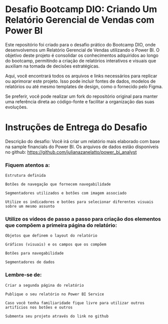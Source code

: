 # Desafio Bootcamp DIO: Criando Um Relatório Gerencial de Vendas com Power BI

Este repositório foi criado para o desafio prático do Bootcamp DIO, onde desenvolvemos um Relatório Gerencial de Vendas utilizando o Power BI. O objetivo deste projeto é consolidar os conhecimentos adquiridos ao longo do bootcamp, permitindo a criação de relatórios interativos e visuais que auxiliam na tomada de decisões estratégicas.

Aqui, você encontrará todos os arquivos e links necessários para replicar ou aprimorar este projeto. Isso pode incluir fontes de dados, modelos de relatórios ou até mesmo templates de design, como o fornecido pelo Figma.

Se preferir, você pode realizar um fork do repositório original para manter uma referência direta ao código-fonte e facilitar a organização das suas evoluções.

# Instruções de Entrega do Desafio

Descrição do desafio: Você irá criar um relatório mais elaborado com base na sample financials do Power BI. Os arquivos de dados estão disponíveis no github: https://github.com/julianazanelatto/power_bi_analyst

### Fiquem atentos a:

    Estrutura definida

    Botões de navegação que fornecem navegabilidade

    Segmentadores utilizados e botões com imagem associado

    Utilize os indicadores e botões para selecionar diferentes visuais sobre um mesmo assunto

###  Utilize os vídeos de passo a passo para criação dos elementos que compõem a primeira página do relatório:

    Objetos que definem o layout do relatório

    Gráficos (visuais) e os campos que os compõem

    Botões para navegabilidade

    Segmentadores de dados

### Lembre-se de:

    Criar a segunda página do relatório

    Publique o seu relatório no Power BI Service

    Caso você tenha familiaridade fique livre para utilizar outros artifícios nos botões e outros

    Submenta seu projeto através do link no github